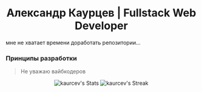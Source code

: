 <h1 align="center">Александр Каурцев | Fullstack Web Developer</h1>

мне не хватает времени доработать репозитории...

### Принципы разработки

> Не уважаю вайбкодеров
<div align="center">
  
![kaurcev's Stats](https://github-readme-stats.vercel.app/api?username=kaurcev&theme=tokyonight&show_icons=true&hide_border=false&count_private=true)
![kaurcev's Streak](https://github-readme-streak-stats.herokuapp.com/?user=kaurcev&theme=tokyonight&hide_border=false)

<div>
